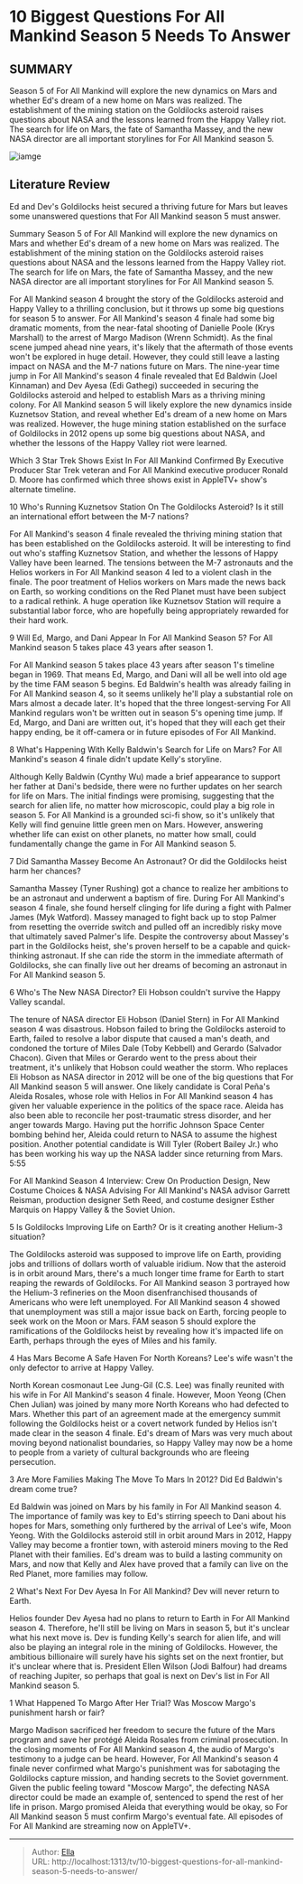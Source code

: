 # 10 Biggest Questions For All Mankind Season 5 Needs To Answer


## SUMMARY 


 Season 5 of For All Mankind will explore the new dynamics on Mars and whether Ed&#39;s dream of a new home on Mars was realized. 
 The establishment of the mining station on the Goldilocks asteroid raises questions about NASA and the lessons learned from the Happy Valley riot. 
 The search for life on Mars, the fate of Samantha Massey, and the new NASA director are all important storylines for For All Mankind season 5. 

![iamge](https://static1.srcdn.com/wordpress/wp-content/uploads/2024/01/for-all-mankind-season-5-biggest-questions.jpg)

## Literature Review
Ed and Dev&#39;s Goldilocks heist secured a thriving future for Mars but leaves some unanswered questions that For All Mankind season 5 must answer.




Summary
 Season 5 of For All Mankind will explore the new dynamics on Mars and whether Ed&#39;s dream of a new home on Mars was realized. 
 The establishment of the mining station on the Goldilocks asteroid raises questions about NASA and the lessons learned from the Happy Valley riot. 
 The search for life on Mars, the fate of Samantha Massey, and the new NASA director are all important storylines for For All Mankind season 5. 


For All Mankind season 4 brought the story of the Goldilocks asteroid and Happy Valley to a thrilling conclusion, but it throws up some big questions for season 5 to answer. For All Mankind&#39;s season 4 finale had some big dramatic moments, from the near-fatal shooting of Danielle Poole (Krys Marshall) to the arrest of Margo Madison (Wrenn Schmidt). As the final scene jumped ahead nine years, it&#39;s likely that the aftermath of those events won&#39;t be explored in huge detail. However, they could still leave a lasting impact on NASA and the M-7 nations future on Mars.
The nine-year time jump in For All Mankind&#39;s season 4 finale revealed that Ed Baldwin (Joel Kinnaman) and Dev Ayesa (Edi Gathegi) succeeded in securing the Goldilocks asteroid and helped to establish Mars as a thriving mining colony. For All Mankind season 5 will likely explore the new dynamics inside Kuznetsov Station, and reveal whether Ed&#39;s dream of a new home on Mars was realized. However, the huge mining station established on the surface of Goldilocks in 2012 opens up some big questions about NASA, and whether the lessons of the Happy Valley riot were learned.
            
 
 Which 3 Star Trek Shows Exist In For All Mankind Confirmed By Executive Producer 
Star Trek veteran and For All Mankind executive producer Ronald D. Moore has confirmed which three shows exist in AppleTV&#43; show&#39;s alternate timeline.













 








 10  Who&#39;s Running Kuznetsov Station On The Goldilocks Asteroid? 
Is it still an international effort between the M-7 nations?
        

For All Mankind&#39;s season 4 finale revealed the thriving mining station that has been established on the Goldilocks asteroid. It will be interesting to find out who&#39;s staffing Kuznetsov Station, and whether the lessons of Happy Valley have been learned. The tensions between the M-7 astronauts and the Helios workers in For All Mankind season 4 led to a violent clash in the finale. The poor treatment of Helios workers on Mars made the news back on Earth, so working conditions on the Red Planet must have been subject to a radical rethink. A huge operation like Kuznetsov Station will require a substantial labor force, who are hopefully being appropriately rewarded for their hard work.





 9  Will Ed, Margo, and Dani Appear In For All Mankind Season 5? 
For All Mankind season 5 takes place 43 years after season 1.


 







For All Mankind season 5 takes place 43 years after season 1&#39;s timeline began in 1969. That means Ed, Margo, and Dani will all be well into old age by the time FAM season 5 begins. Ed Baldwin&#39;s health was already failing in For All Mankind season 4, so it seems unlikely he&#39;ll play a substantial role on Mars almost a decade later. It&#39;s hoped that the three longest-serving For All Mankind regulars won&#39;t be written out in season 5&#39;s opening time jump. If Ed, Margo, and Dani are written out, it&#39;s hoped that they will each get their happy ending, be it off-camera or in future episodes of For All Mankind.





 8  What&#39;s Happening With Kelly Baldwin&#39;s Search for Life on Mars? 
For All Mankind&#39;s season 4 finale didn&#39;t update Kelly&#39;s storyline.
        

Although Kelly Baldwin (Cynthy Wu) made a brief appearance to support her father at Dani&#39;s bedside, there were no further updates on her search for life on Mars. The initial findings were promising, suggesting that the search for alien life, no matter how microscopic, could play a big role in season 5. For All Mankind is a grounded sci-fi show, so it&#39;s unlikely that Kelly will find genuine little green men on Mars. However, answering whether life can exist on other planets, no matter how small, could fundamentally change the game in For All Mankind season 5.





 7  Did Samantha Massey Become An Astronaut? 
Or did the Goldilocks heist harm her chances?


 







Samantha Massey (Tyner Rushing) got a chance to realize her ambitions to be an astronaut and underwent a baptism of fire. During For All Mankind&#39;s season 4 finale, she found herself clinging for life during a fight with Palmer James (Myk Watford). Massey managed to fight back up to stop Palmer from resetting the override switch and pulled off an incredibly risky move that ultimately saved Palmer&#39;s life. Despite the controversy about Massey&#39;s part in the Goldilocks heist, she&#39;s proven herself to be a capable and quick-thinking astronaut. If she can ride the storm in the immediate aftermath of Goldilocks, she can finally live out her dreams of becoming an astronaut in For All Mankind season 5.





 6  Who&#39;s The New NASA Director? 
Eli Hobson couldn&#39;t survive the Happy Valley scandal.


 







The tenure of NASA director Eli Hobson (Daniel Stern) in For All Mankind season 4 was disastrous. Hobson failed to bring the Goldilocks asteroid to Earth, failed to resolve a labor dispute that caused a man&#39;s death, and condoned the torture of Miles Dale (Toby Kebbell) and Gerardo (Salvador Chacon). Given that Miles or Gerardo went to the press about their treatment, it&#39;s unlikely that Hobson could weather the storm. Who replaces Eli Hobson as NASA director in 2012 will be one of the big questions that For All Mankind season 5 will answer.
One likely candidate is Coral Peña&#39;s Aleida Rosales, whose role with Helios in For All Mankind season 4 has given her valuable experience in the politics of the space race. Aleida has also been able to reconcile her post-traumatic stress disorder, and her anger towards Margo. Having put the horrific Johnson Space Center bombing behind her, Aleida could return to NASA to assume the highest position. Another potential candidate is Will Tyler (Robert Bailey Jr.) who has been working his way up the NASA ladder since returning from Mars.
 5:55                  
 
 For All Mankind Season 4 Interview: Crew On Production Design, New Costume Choices &amp; NASA Advising 
For All Mankind&#39;s NASA advisor Garrett Reisman, production designer Seth Reed, and costume designer Esther Marquis on Happy Valley &amp; the Soviet Union.









 5  Is Goldilocks Improving Life on Earth? 
Or is it creating another Helium-3 situation?
        

The Goldilocks asteroid was supposed to improve life on Earth, providing jobs and trillions of dollars worth of valuable iridium. Now that the asteroid is in orbit around Mars, there&#39;s a much longer time frame for Earth to start reaping the rewards of Goldilocks. For All Mankind season 3 portrayed how the Helium-3 refineries on the Moon disenfranchised thousands of Americans who were left unemployed. For All Mankind season 4 showed that unemployment was still a major issue back on Earth, forcing people to seek work on the Moon or Mars. FAM season 5 should explore the ramifications of the Goldilocks heist by revealing how it&#39;s impacted life on Earth, perhaps through the eyes of Miles and his family.





 4  Has Mars Become A Safe Haven For North Koreans? 
Lee&#39;s wife wasn&#39;t the only defector to arrive at Happy Valley.
        

North Korean cosmonaut Lee Jung-Gil (C.S. Lee) was finally reunited with his wife in For All Mankind&#39;s season 4 finale. However, Moon Yeong (Chen Chen Julian) was joined by many more North Koreans who had defected to Mars. Whether this part of an agreement made at the emergency summit following the Goldilocks heist or a covert network funded by Helios isn&#39;t made clear in the season 4 finale. Ed&#39;s dream of Mars was very much about moving beyond nationalist boundaries, so Happy Valley may now be a home to people from a variety of cultural backgrounds who are fleeing persecution.





 3  Are More Families Making The Move To Mars In 2012? 
Did Ed Baldwin&#39;s dream come true?


 







Ed Baldwin was joined on Mars by his family in For All Mankind season 4. The importance of family was key to Ed&#39;s stirring speech to Dani about his hopes for Mars, something only furthered by the arrival of Lee&#39;s wife, Moon Yeong. With the Goldilocks asteroid still in orbit around Mars in 2012, Happy Valley may become a frontier town, with asteroid miners moving to the Red Planet with their families. Ed&#39;s dream was to build a lasting community on Mars, and now that Kelly and Alex have proved that a family can live on the Red Planet, more families may follow.





 2  What&#39;s Next For Dev Ayesa In For All Mankind? 
Dev will never return to Earth.
        

Helios founder Dev Ayesa had no plans to return to Earth in For All Mankind season 4. Therefore, he&#39;ll still be living on Mars in season 5, but it&#39;s unclear what his next move is. Dev is funding Kelly&#39;s search for alien life, and will also be playing an integral role in the mining of Goldilocks. However, the ambitious billionaire will surely have his sights set on the next frontier, but it&#39;s unclear where that is. President Ellen Wilson (Jodi Balfour) had dreams of reaching Jupiter, so perhaps that goal is next on Dev&#39;s list in For All Mankind season 5.





 1  What Happened To Margo After Her Trial? 
Was Moscow Margo&#39;s punishment harsh or fair?
        

Margo Madison sacrificed her freedom to secure the future of the Mars program and save her protégé Aleida Rosales from criminal prosecution. In the closing moments of For All Mankind season 4, the audio of Margo&#39;s testimony to a judge can be heard. However, For All Mankind&#39;s season 4 finale never confirmed what Margo&#39;s punishment was for sabotaging the Goldilocks capture mission, and handing secrets to the Soviet government. Given the public feeling toward &#34;Moscow Margo&#34;, the defecting NASA director could be made an example of, sentenced to spend the rest of her life in prison. Margo promised Aleida that everything would be okay, so For All Mankind season 5 must confirm Margo&#39;s eventual fate.
All episodes of For All Mankind are streaming now on AppleTV&#43;. 


---

> Author: [Ella](https://instagram.hk.cn/)  
> URL: http://localhost:1313/tv/10-biggest-questions-for-all-mankind-season-5-needs-to-answer/  

